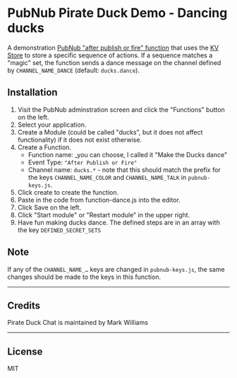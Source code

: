 PubNub Pirate Duck Demo - Dancing ducks
============

A demonstration [PubNub "after publish or fire" function](https://www.pubnub.com/docs/blocks/function-types?devrel_gh=pirate-duck-demo) that uses the [KV Store](https://www.pubnub.com/docs/blocks/kvstore-module?devrel_gh=pirate-duck-demo) to store a specific sequence of actions. If a sequence matches a "magic" set, the function sends a dance message on the channel defined by `CHANNEL_NAME_DANCE` (default: `ducks.dance`). 

## Installation
1. Visit the PubNub adminstration screen and click the "Functions" button on the left.
2. Select your application.
3. Create a Module (could be called "ducks", but it does not affect functionality) if it does not exist otherwise.
4. Create a Function. 
    * Function name: _you can choose, I called it "Make the Ducks dance"
    * Event Type: `"After Publish or Fire"`
    * Channel name: `ducks.*` - note that this should match the prefix for the keys `CHANNEL_NAME_COLOR` and `CHANNEL_NAME_TALK` in `pubnub-keys.js`. 
5. Click create to create the function.
6. Paste in the code from function-dance.js into the editor.
7. Click Save on the left.
8. Click "Start module" or "Restart module" in the upper right.
9. Have fun making ducks dance. The defined steps are in an array with the key `DEFINED_SECRET_SETS`

## Note
If any of the `CHANNEL_NAME_…` keys are changed in `pubnub-keys.js`, the same changes should be made to the keys in this function.

---
## Credits
Pirate Duck Chat is maintained by Mark Williams

---
## License
MIT
